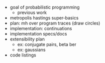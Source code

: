 
* goal of probabilistic programming
    - previous work
* metropolis hastings super-basics
* plan: mh over program traces (draw circles)
* implementation: continuations
* implementation specs/docs
* extensibility plan
    - ex: conjugate pairs, beta ber
    - ex: gaussians
* code listings

